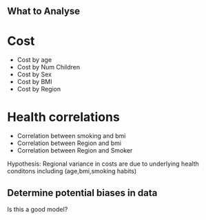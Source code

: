 ## What to Analyse

# Cost
* Cost by age
* Cost by Num Children
* Cost by Sex
* Cost by BMI
* Cost by Region

# Health correlations
* Correlation between smoking and bmi
* Correlation between Region and bmi
* Correlation between Region and Smoker

Hypothesis: Regional variance in costs are due to underlying health conditons including (age,bmi,smoking habits)

## Determine potential biases in data
Is this a good model?